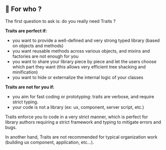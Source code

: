 ## 🤔 For who ?

The first question to ask is: do you really need Traits ?

**Traits are perfect if:**

- you want to provide a well-defined and very strong typed library (based on objects and methods)
- you want reusable methods across various objects, and mixins and factories are not enough for you
- you want to share your library piece by piece and let the users choose which part they want (this allows very efficient tree shacking and minification)
- you want to hide or externalize the internal logic of your classes

**Traits are not for you if:**

- you aim for fast coding or prototyping: traits are verbose, and require strict typing.
- your code is not a library (ex: ux, component, server script, etc.)

Traits enforce you to code in a very strict manner, which is perfect for library authors requiring a strict framework and typing
to mitigate errors and bugs.

In another hand, Traits are not recommended for typical organization work (building ux component, application, etc...).


